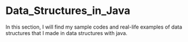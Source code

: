 # Data_Structures_in_Java

In this section, I will find my sample codes and real-life examples of data structures that I made in data structures with java.
